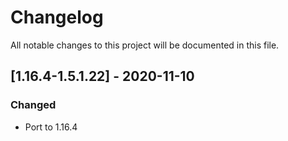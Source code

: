 # Changelog
All notable changes to this project will be documented in this file.

## [1.16.4-1.5.1.22] - 2020-11-10
### Changed
 - Port to 1.16.4